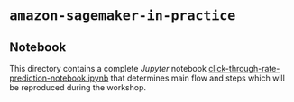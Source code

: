 # `amazon-sagemaker-in-practice`

## Notebook

This directory contains a complete *Jupyter* notebook [click-through-rate-prediction-notebook.ipynb](click-through-rate-prediction-notebook.ipynb) that determines main flow and steps which will be reproduced during the workshop.
